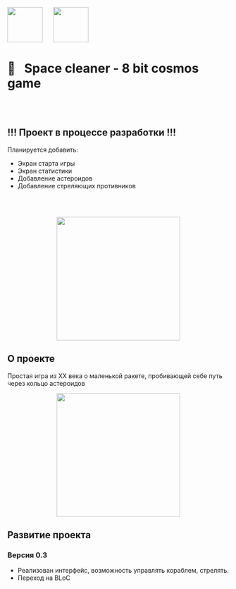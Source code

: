 [<img src="https://github.com/RNOVOSELOV/flutter_space_armageddon/blob/main/resources/flutter_logo.png"  height="80">](https://flutter.dev/)  &nbsp;&nbsp;&nbsp;&nbsp;   [<img src="https://github.com/RNOVOSELOV/flutter_space_armageddon/blob/main/resources/flame_logo.png"  height="80">](https://flame-engine.org/)   

#  🚀&nbsp;&nbsp; Space cleaner - 8 bit cosmos game
<br/>
<br/>

## !!! Проект в процессе разработки !!!
Планируется добавить:
- Экран старта игры
- Экран статистики
- Добавление астероидов 
- Добавление стреляющих противников
<br/>
<br/>

<p align="center">
  <img src="https://github.com/RNOVOSELOV/flutter_space_armageddon/blob/main/resources/space_armaggedon.gif" height="280" />
</p>

## О проекте

Простая игра из XX века о маленькой ракете, пробивающей себе путь через кольцо астероидов

<p align="center">
  <img src="https://github.com/RNOVOSELOV/flutter_space_armageddon/blob/main/resources/areas.png" height="280"/>
</p>

## Развитие проекта

### Версия 0.3

- Реализован интерфейс, возможность управлять кораблем, стрелять.
- Переход на BLoC 

